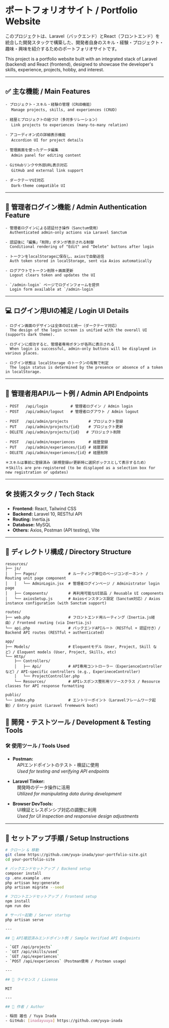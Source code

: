 # ポートフォリオサイト / Portfolio Website

このプロジェクトは、Laravel（バックエンド）とReact（フロントエンド）を統合した開発スタックで構築した、開発者自身のスキル・経験・プロジェクト・趣味・興味を紹介するためのポートフォリオサイトです。

This project is a portfolio website built with an integrated stack of Laravel (backend) and React (frontend), designed to showcase the developer's skills, experience, projects, hobby, and interest.

---

## ✅ 主な機能 / Main Features
```
- プロジェクト・スキル・経験の管理（CRUD機能）
　 Manage projects, skills, and experiences (CRUD)

- 経歴とプロジェクトの紐づけ（多対多リレーション）
　 Link projects to experiences (many-to-many relation)

- アコーディオン式の詳細表示機能
　 Accordion UI for project details

- 管理画面を使ったデータ編集
　 Admin panel for editing content

- GitHubリンクや外部URL表示対応
　 GitHub and external link support

- ダークテーマUI対応
　 Dark-theme compatible UI
```
---
## 🔐 管理者ログイン機能 / Admin Authentication Feature
```
- 管理者ログインによる認証付き操作（Sanctum使用）
  Authenticated admin-only actions via Laravel Sanctum

- 認証後に「編集」「削除」ボタンが表示される制御
  Conditional rendering of "Edit" and "Delete" buttons after login

- トークンをlocalStorageに保存し、axiosで自動送信
  Auth token stored in localStorage, sent via Axios automatically

- ログアウトでトークン削除＋画面更新
  Logout clears token and updates the UI

- `/admin-login` ページでログインフォームを提供
  Login form available at `/admin-login`
```
---
## 💻 ログイン用UIの補足 / Login UI Details
```
- ログイン画面のデザインは全体のUIと統一（ダークテーマ対応）
  The design of the login screen is unified with the overall UI (supports dark theme).

- ログインに成功すると、管理者専用ボタンが各所に表示される
  When login is successful, admin-only buttons will be displayed in various places.

- ログイン状態は localStorage のトークンの有無で判定
  The login status is determined by the presence or absence of a token in localStorage.
```
---
## 🔐 管理者用APIルート例 / Admin API Endpoints
```
- POST   /api/login          # 管理者ログイン / Admin login
- POST   /api/admin/logout   # 管理者ログアウト / Admin logout

- POST   /api/admin/projects         # プロジェクト登録
- PUT    /api/admin/projects/{id}    # プロジェクト更新
- DELETE /api/admin/projects/{id}   # プロジェクト削除

- POST   /api/admin/experiences      # 経歴登録
- PUT    /api/admin/experiences/{id} # 経歴更新
- DELETE /api/admin/experiences/{id} # 経歴削除

＊スキルは事前に登録済み（新規登録or更新時に選択ボックスとして表示するため）
＊Skills are pre-registered (to be displayed as a selection box for new registration or updates)
```
---

## 🛠 技術スタック / Tech Stack

- **Frontend:** React, Tailwind CSS
- **Backend:** Laravel 10, RESTful API
- **Routing:** Inertia.js
- **Database:** MySQL
- **Others:** Axios, Postman (API testing), Vite

---

## 📁 ディレクトリ構成 / Directory Structure
```
resources/
├── js/
│   ├── Pages/              # ルーティング単位のページコンポーネント / Routing unit page component
│   │   └── AdminLogin.jsx  # 管理者ログインページ / Administrator login page
│   ├── Components/         # 再利用可能なUI部品 / Reusable UI components
│   └── axiosSetup.js       # Axiosインスタンス設定（Sanctum対応）/ Axios instance configuration (with Sanctum support)

routes/
├── web.php                 # フロントエンド用ルーティング（Inertia.js経由）/ Frontend routing (via Inertia.js)
└── api.php                 # バックエンドAPIルート（RESTful + 認証付き）/ Backend API routes (RESTful + authenticated)

app/
├── Models/                 # Eloquentモデル（User, Project, Skill など）/ Eloquent models (User, Project, Skills, etc)
└── Http/
    ├── Controllers/        
    │   ├── Api/            # API専用コントローラー（ExperienceControllerなど）/ API-specific controllers (e.g., ExperineceController)
    │   └── ProjectController.php
    └── Resources/          # APIレスポンス整形用リソースクラス / Resource classes for API response formatting

public/
└── index.php               # エントリーポイント（Laravelフレームワーク起動）/ Entry point (Laravel fremework boot)
```

## 🧪 開発・テストツール / Development & Testing Tools

### 🛠️ 使用ツール / Tools Used

- **Postman:**  
　APIエンドポイントのテスト・検証に使用  
　*Used for testing and verifying API endpoints*

- **Laravel Tinker:**  
　開発時のデータ操作に活用  
　*Utilized for manipulating data during development*

- **Browser DevTools:**  
　UI検証とレスポンシブ対応の調整に利用  
　*Used for UI inspection and responsive design adjustments*

---

## 🚀 セットアップ手順 / Setup Instructions

```bash
# クローン & 移動
git clone https://github.com/yuya-inada/your-portfolio-site.git
cd your-portfolio-site

# バックエンドセットアップ / Backend setup
composer install
cp .env.example .env
php artisan key:generate
php artisan migrate --seed

# フロントエンドセットアップ / Frontend setup
npm install
npm run dev

# サーバー起動 / Server startup
php artisan serve

---

## 📮 API確認済みエンドポイント例 / Sample Verified API Endpoints

- `GET /api/projects`
- `GET /api/skills/used`
- `GET /api/experiences`
- `POST /api/experiences`（Postman使用 / Postman usage）

---

## 📜 ライセンス / License

MIT

---

## 👤 作者 / Author

- 稲田 雄也 / Yuya Inada  
- GitHub: [inadayuuya] https://github.com/yuya-inada

